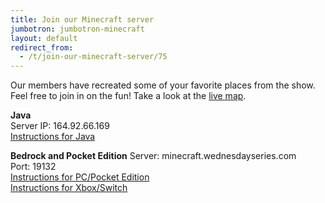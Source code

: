 ```yaml
---
title: Join our Minecraft server
jumbotron: jumbotron-minecraft
layout: default
redirect_from:
  - /t/join-our-minecraft-server/75
---
```


Our members have recreated some of your favorite places from the show. Feel free to join in on the fun! Take a look at the [live map](http://minecraft.wednesdayseries.com:8123/).

**Java**  
Server IP: 164.92.66.169  
[Instructions for Java](https://help.minecraft.net/hc/en-us/articles/4410317081741-How-to-Play-Minecraft-Java-Edition-Multiplayer#h_01GH9N3HC031GH7GAWFSDTDF3T)

**Bedrock and Pocket Edition**
Server: minecraft.wednesdayseries.com  
Port: 19132  
[Instructions for PC/Pocket Edition](https://shockbyte.com/billing/knowledgebase/66/How-to-Join-a-Minecraft-PocketorBedrock-Edition-Server.html)  
[Instructions for Xbox/Switch](https://apexminecrafthosting.com/how-to-join-a-bedrock-edition-server-on-xbox-switch/)